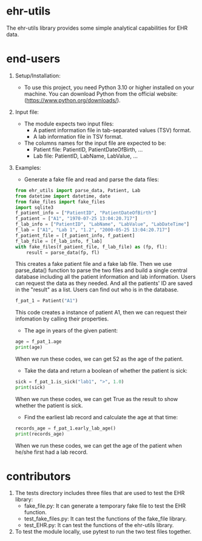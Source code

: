 # ehr-utils

The ehr-utils library provides some simple analytical capabilities for EHR data.

# end-users

1. Setup/Installation:
    * To use this project, you need Python 3.10 or higher installed on your machine. You can download Python from the official website: (https://www.python.org/downloads/). 
2. Input file: 
    * The module expects two input files:
        * A patient information file in tab-separated values (TSV) format.
        * A lab information file in TSV format.
    * The columns names for the input file are expected to be: 
        * Patient file: PatientID, PatientDateOfBirth, ...
        * Lab file: PatientID, LabName, LabValue, ...
3. Examples: 
    * Generate a fake file and read and parse the data files: 
    ```python
    from ehr_utils import parse_data, Patient, Lab
    from datetime import datetime, date
    from fake_files import fake_files
    import sqlite3
    f_patient_info = ["PatientID", "PatientDateOfBirth"]
    f_patient = ["A1", "1970-07-25 13:04:20.717"]
    f_lab_info = ["PatientID", "LabName", "LabValue", "LabDateTime"]
    f_lab = ["A1", "Lab 1", "1.2", "2000-05-25 13:04:20.717"]
    f_patient_file = [f_patient_info, f_patient]
    f_lab_file = [f_lab_info, f_lab]
    with fake_files(f_patient_file, f_lab_file) as (fp, fl):
        result = parse_data(fp, fl)
    ```
    This creates a fake patient file and a fake lab file. Then we use parse_data() function to parse the two files and build a single central database including all the patient information and lab information. Users can request the data as they needed. And all the patients' ID are saved in the "result" as a list. Users can find out who is in the database.
    
    ```python
    f_pat_1 = Patient("A1")
    ```
    This code creates a instance of patient A1, then we can request their infomation by calling their properties. 

    * The age in years of the given patient: 
    ```python 
    age = f_pat_1.age
    print(age)
    ```
    When we run these codes, we can get 52 as the age of the patient. 

    * Take the data and return a boolean of whether the patient is sick: 
    ```python 
    sick = f_pat_1.is_sick("lab1", ">", 1.0)
    print(sick)
    ```
    When we run these codes, we can get True as the result to show whether the patient is sick. 

    * Find the earliest lab record and calculate the age at that time: 
    ```python
    records_age = f_pat_1.early_lab_age()
    print(records_age)
    ```
    When we run these codes, we can get the age of the patient when he/she first had a lab record. 


# contributors 

1. The tests directory includes three files that are used to test the EHR library:
    * fake_file.py: It can generate a temporary fake file to test the EHR function.
    * test_fake_files.py: It can test the functions of the fake_file library.
    * test_EHR.py: It can test the functions of the ehr-utils library.
2. To test the module locally, use pytest to run the two test files together.